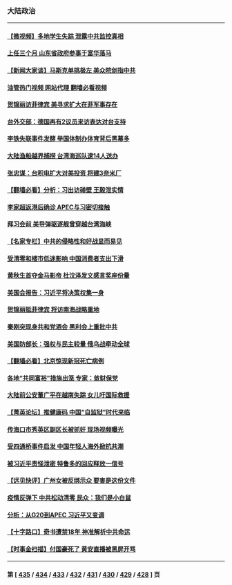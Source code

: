 ### 大陆政治
---
#### [【微视频】多地学生失踪 泄露中共监控真相](../../pages/ncid277/n13869887.md?11220045) 
#### [上任三个月 山东省政府参事于富华落马](../../pages/ncid277/n13870201.md?11220045) 
#### [【新闻大家谈】马斯克单挑极左 美众院剑指中共](../../pages/ncid277/n13870262.md?11220045) 
#### [油管热门视频 网站代理 翻墙必看视频](http://138.2.39.72:81/youtube.html?epic-marker?11220045)
#### [贺锦丽访菲律宾 美寻求扩大在菲军事存在](../../pages/ncid277/n13870191.md?11220045) 
#### [台外交部：德国再有2议员来访表达对台支持](../../pages/ncid277/n13870125.md?11220045) 
#### [李铁失联事件发酵 举国体制办体育背后黑幕多](../../pages/ncid277/n13870099.md?11220045) 
#### [大陆渔船越界捕捞 台湾海巡队逮14人送办](../../pages/ncid277/n13870100.md?11220045) 
#### [张忠谋：台积电扩大对美投资 将建3奈米厂](../../pages/ncid277/n13869991.md?11220045) 
#### [【翻墙必看】分析：习出访碰壁 王毅泄实情](../../pages/ncid277/n13869850.md?11220045) 
#### [李家超返港后确诊 APEC与习密切接触](../../pages/ncid277/n13869849.md?11220045) 
#### [拜习会前 美导弹驱逐舰曾穿越台湾海峡](../../pages/ncid277/n13869825.md?11220045) 
#### [【名家专栏】中共的侵略性和好战显而易见](../../pages/ncid277/n13869601.md?11220045) 
#### [受清零和楼市低迷影响 中国消费者支出下滑](../../pages/ncid277/n13869763.md?11220045) 
#### [黄秋生首夺金马影帝 杜汶泽发文感言奖座份量](../../pages/ncid277/n13869722.md?11220045) 
#### [美国会报告：习近平将决策权集一身](../../pages/ncid277/n13868227.md?11220045) 
#### [贺锦丽抵菲律宾 将访南海战略重地](../../pages/ncid277/n13869708.md?11220045) 
#### [秦刚突现身共和党酒会 黑利会上重批中共](../../pages/ncid277/n13869661.md?11220045) 
#### [美国防部长：强权与民主较量 俄乌战牵动全球](../../pages/ncid277/n13869590.md?11220045) 
#### [【翻墙必看】北京惊现新冠死亡病例](../../pages/ncid277/n13869468.md?11220045) 
#### [各地“共同富裕”措施出笼 专家：敛财保党](../../pages/ncid277/n13869393.md?11220045) 
#### [大陆前公安董广平在越南失踪 女儿吁国际救援](../../pages/ncid277/n13869405.md?11220045) 
#### [【菁英论坛】推健康码 中国“自监狱”时代来临](../../pages/ncid277/n13869302.md?11220045) 
#### [传海口市秀英区副区长被抓奸 现场视频曝光](../../pages/ncid277/n13869331.md?11220045) 
#### [受四通桥事件启发 中国年轻人海外掀抗共潮](../../pages/ncid277/n13869264.md?11220045) 
#### [被习近平责怪泄密 特鲁多的回应释放一信号](../../pages/ncid277/n13869336.md?11220045) 
#### [【远见快评】广州女被反绑示众 要害是这份文件](../../pages/ncid277/n13869300.md?11220045) 
#### [疫情反弹下 中共松动清零 民众：我们是小白鼠](../../pages/ncid277/n13869278.md?11220045) 
#### [分析：从G20到APEC 习近平又变调](../../pages/ncid277/n13869256.md?11220045) 
#### [【十字路口】奇书遭禁18年 神准解析中共命运](../../pages/ncid277/n13869175.md?11220045) 
#### [【时事金扫描】付国豪死了 黄安直播被黑屏开骂](../../pages/ncid277/n13869187.md?11220045) 

---
#### 第 [ [435](./435.md?11220045) / [434](./434.md?11220045) / [433](./433.md?11220045) / [432](./432.md?11220045) / [431](./431.md?11220045) / [430](./430.md?11220045) / [429](./429.md?11220045) / [428](./428.md?11220045) ] 页
